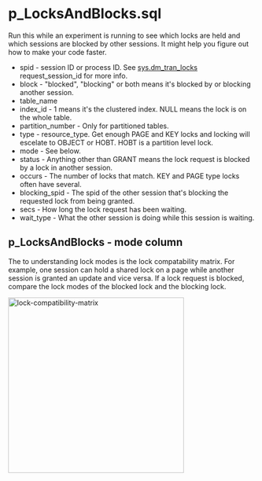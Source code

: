 # p_LocksAndBlocks.sql
Run this while an experiment is running to see which locks are held and which sessions are blocked by other sessions. It might help you figure out how to make your code faster.

- spid - session ID or process ID. See [sys.dm_tran_locks](https://learn.microsoft.com/en-us/sql/relational-databases/system-dynamic-management-views/sys-dm-tran-locks-transact-sql?view=sql-server-ver16) request_session_id for more info.
- block - "blocked", "blocking" or both means it's blocked by or blocking another session.
- table_name
- index_id - 1 means it's the clustered index. NULL means the lock is on the whole table.
- partition_number - Only for partitioned tables.
- type - resource_type. Get enough PAGE and KEY locks and locking will escelate to OBJECT or HOBT. HOBT is a partition level lock.
- mode - See below.
- status - Anything other than GRANT means the lock request is blocked by a lock in another session.
- occurs - The number of locks that match. KEY and PAGE type locks often have several.
- blocking_spid - The spid of the other session that's blocking the requested lock from being granted.
- secs - How long the lock request has been waiting.
- wait_type - What the other session is doing while this session is waiting.

## p_LocksAndBlocks - mode column
The to understanding lock modes is the lock compatability matrix. For example, one session can hold a shared lock on a page while another session is granted an update and vice versa. If a lock request is blocked, compare the lock modes of the blocked lock and the blocking lock.

<img width="357" alt="lock-compatibility-matrix" src="https://github.com/chucknewmanjr/PerformanceExperiment/assets/33396894/cf5d2ca9-330d-494a-bc89-0bc214cacfdd">





